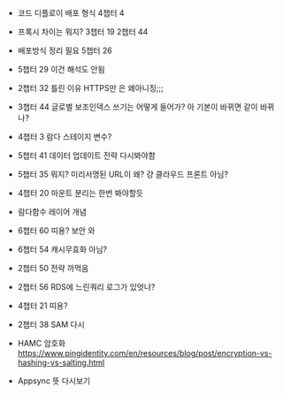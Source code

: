 - 코드 디플로이 배포 형식 4챕터 4
- 프록시 차이는 뭐지? 3챕터 19 2챕터 44
- 배포방식 정리 필요 5챕터 26
- 5챕터 29 이건 해석도 안됨
- 2챕터 32 틀린 이유 HTTPS만 은 왜아니징;;;

- 3챕터 44 글로벌 보조인덱스 쓰기는 어떻게 들어가? 아 기본이 바뀌면 같이 바뀌나?

- 4챕터 3 람다  스테이지 변수?
- 5챕터 41 데이터 업데이트 전략 다시봐야함
- 5챕터 35 뭐지? 미리서명된 URL이 왜? 걍 클라우드 프론트 아님?
- 4챕터 20 마운트 분리는 한번 봐야할듯
- 람다함수 레이어 개념
- 6챕터 60 띠용? 보안 와 
- 6챕터 54 캐시무효화 아님?
- 2챕터 50 전략 까먹음
- 2챕터 56 RDS에 느린쿼리 로그가 있엇나?
- 4챕터 21 띠용? 





- 2챕터 38 SAM 다시








- HAMC 암호화 https://www.pingidentity.com/en/resources/blog/post/encryption-vs-hashing-vs-salting.html

- Appsync 뜻 다시보기
























